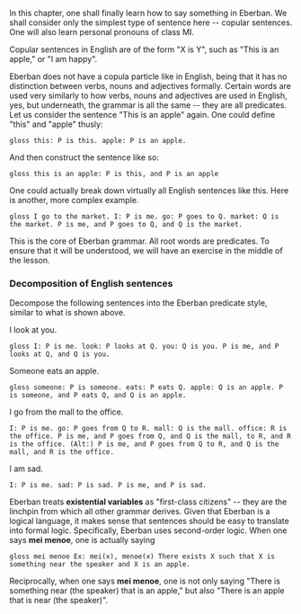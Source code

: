 In this chapter, one shall finally learn how to say something in Eberban. We shall consider only the simplest type of sentence here -- copular sentences. One will also learn personal pronouns of class MI. 

Copular sentences in English are of the form "X is Y", such as "This is an apple," or "I am happy". 

Eberban does not have a copula particle like in English, being that it has no distinction between verbs, nouns and adjectives formally. Certain words are used very similarly to how verbs, nouns and adjectives are used in English, yes, but underneath, the grammar is all the same -- they are all predicates. Let us consider the sentence "This is an apple" again. One could define "this" and "apple" thusly:

`` gloss
this: P is this.
apple: P is an apple.
``

And then construct the sentence like so:

`` gloss
this is an apple: P is this, and P is an apple
``

One could actually break down virtually all English sentences like this. Here is another, more complex example.

`` gloss
I go to the market.
I: P is me.
go: P goes to Q.
market: Q is the market.
P is me, and P goes to Q, and Q is the market.
``

This is the core of Eberban grammar. All root words are predicates. To ensure that it will be understood, we will have an exercise in the middle of the lesson.

### Decomposition of English sentences
Decompose the following sentences into the Eberban predicate style, similar to what is shown above.

<spoiler>
I look at you.
	
`` gloss
I: P is me.
look: P looks at Q.
you: Q is you.
P is me, and P looks at Q, and Q is you.
``
</spoiler>

<spoiler>
Someone eats an apple.
	
`` gloss
someone: P is someone.
eats: P eats Q.
apple: Q is an apple.
P is someone, and P eats Q, and Q is an apple.
``
</spoiler>

<spoiler>
I go from the mall to the office.
	
``
I: P is me.
go: P goes from Q to R.
mall: Q is the mall.
office: R is the office.
P is me, and P goes from Q, and Q is the mall, to R, and R is the office.
(Alt:) P is me, and P goes from Q to R, and Q is the mall, and R is the office.
``
</spoiler>

<spoiler>
I am sad.
	
``
I: P is me.
sad: P is sad.
P is me, and P is sad.
``
</spoiler>

Eberban treats **existential variables** as "first-class citizens" -- they are the linchpin from which all other grammar derives. Given that Eberban is a logical language, it makes sense that sentences should be easy to translate into formal logic. Specifically, Eberban uses second-order logic. When one says **mei menoe**, one is actually saying

`` gloss
mei menoe
Ex: mei(x), menoe(x)
There exists X such that X is something near the speaker and X is an apple.
``

Reciprocally, when one says **mei menoe**, one is not only saying "There is something near (the speaker) that is an apple," but also "There is an apple that is near (the speaker)".


